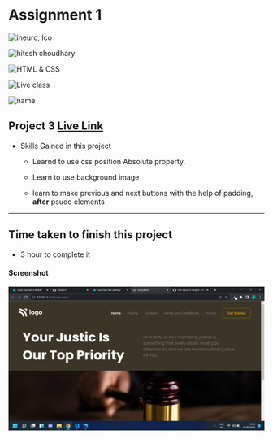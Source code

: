 # Assignment 1

![ineuro, lco](https://img.shields.io/badge/iNeuron-LCO-green)

![hitesh choudhary](https://img.shields.io/badge/Hitesh--Choudhary-Full--stack--JS--bootcamp-red)

![HTML & CSS](https://img.shields.io/badge/HTML-CSS-orange)

![Live class](https://img.shields.io/badge/LIVE--CLASS-PROJECT--2-lightgrey)

![name](https://img.shields.io/badge/Vimal--Kumar-lightgrey)

## Project 3 [Live Link](https://food-restaurent-homepage.netlify.app/)

- Skills Gained in this project

  - Learnd to use css position Absolute property.

  - Learn to use background image

  - learn to make previous and next buttons with the help of padding, **after** psudo elements

---

## Time taken to finish this project

- 3 hour to complete it

#### Screenshot

![Desktop](./screenshot/project%203.png)
